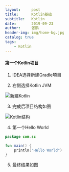 ```yaml
---
layout:     post 
title:      Kotlin基础
subtitle:   Kotlin
date:       2019-09-23
author:     张鹏
header-img: img/home-bg.jpg
catalog: true   
tags:                         
    - Kotlin
---
```


#### 第一个Kotlin项目

1. IDEA选择新建Gradle项目

2. 右侧选择Kotlin JVM

![新建Kotlin](https://github.com/Jokerboozp/Jokerboozp.github.io/raw/master/img/%E6%89%B9%E6%B3%A8%202019-09-23%20200024.png)

3. 完成后项目结构如图

![Kotlin结构](https://github.com/Jokerboozp/Jokerboozp.github.io/raw/master/img/%E6%89%B9%E6%B3%A8%202019-09-23%20200411.png)

4. 第一个Hello World

```kotlin
package com.sc

fun main() {
    println("Hello World")
}
```

5. 最终结果如图



